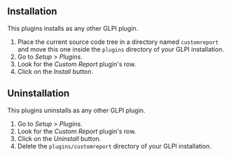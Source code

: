 Installation
------------

This plugins installs as any other GLPI plugin.

1. Place the current source code tree in a directory named `customreport` and move this
   one inside the `plugins` directory of your GLPI installation.
2. Go to *Setup* > *Plugins*.
3. Look for the *Custom Report* plugin's row.
4. Click on the *Install* button.

Uninstallation
--------------

This plugins uninstalls as any other GLPI plugin.

1. Go to *Setup* > *Plugins*.
2. Look for the *Custom Report* plugin's row.
3. Click on the *Uninstall* button.
4. Delete the `plugins/customreport` directory of your GLPI installation.
